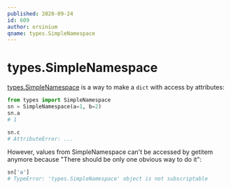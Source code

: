 ```yaml
---
published: 2020-09-24
id: 609
author: orsinium
qname: types.SimpleNamespace
---
```


# types.SimpleNamespace

[types.SimpleNamespace](https://docs.python.org/3/library/types.html#types.SimpleNamespace) is a way to make a `dict` with access by attributes:

```python
from types import SimpleNamespace
sn = SimpleNamespace(a=1, b=2)
sn.a
# 1

sn.c
# AttributeError: ...
```

However, values from SimpleNamespace can't be accessed by getitem anymore because "There should be only one obvious way to do it":

```python
sn['a']
# TypeError: 'types.SimpleNamespace' object is not subscriptable
```
